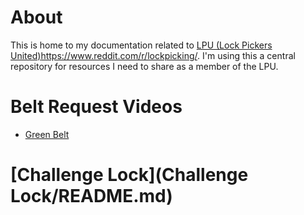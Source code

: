 # About
This is home to my documentation related to [LPU (Lock Pickers United)](https://www.reddit.com/r/lockpicking/)https://www.reddit.com/r/lockpicking/. I'm using this a central repository for resources I need to share as a member of the LPU.

# Belt Request Videos
* [Green Belt](https://youtu.be/23MHaHG4b7k?si=L5R5kqTtuqIdboLt)

# [Challenge Lock](Challenge Lock/README.md)
